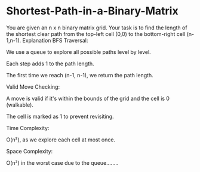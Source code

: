# Shortest-Path-in-a-Binary-Matrix
You are given an n x n binary matrix grid. Your task is to find the length of the shortest clear path from the top-left cell (0,0) to the bottom-right cell (n-1,n-1). 
Explanation
BFS Traversal:

We use a queue to explore all possible paths level by level.

Each step adds 1 to the path length.

The first time we reach (n-1, n-1), we return the path length.

Valid Move Checking:

A move is valid if it's within the bounds of the grid and the cell is 0 (walkable).

The cell is marked as 1 to prevent revisiting.

Time Complexity:

O(n²), as we explore each cell at most once.

Space Complexity:

O(n²) in the worst case due to the queue........
